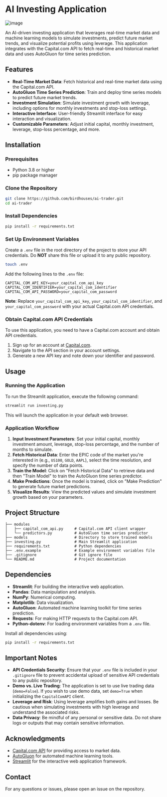 # AI Investing Application
![image](https://github.com/user-attachments/assets/7fa374f4-602e-4832-a797-f6b79589dad7)

An AI-driven investing application that leverages real-time market data and machine learning models to simulate investments, predict future market trends, and visualize potential profits using leverage. This application integrates with the Capital.com API to fetch real-time and historical market data and uses AutoGluon for time series prediction.

## Features

- **Real-Time Market Data**: Fetch historical and real-time market data using the Capital.com API.
- **AutoGluon Time Series Prediction**: Train and deploy time series models to predict future market trends.
- **Investment Simulation**: Simulate investment growth with leverage, including options for monthly investments and stop-loss settings.
- **Interactive Interface**: User-friendly Streamlit interface for easy interaction and visualization.
- **Customizable Parameters**: Adjust initial capital, monthly investment, leverage, stop-loss percentage, and more.

## Installation

### Prerequisites

- Python 3.8 or higher
- pip package manager

### Clone the Repository

```bash
git clone https://github.com/birdhouses/ai-trader.git
cd ai-trader
```

### Install Dependencies

```bash
pip install -r requirements.txt
```

### Set Up Environment Variables

Create a `.env` file in the root directory of the project to store your API credentials. Do **NOT** share this file or upload it to any public repository.

```bash
touch .env
```

Add the following lines to the `.env` file:

```
CAPITAL_COM_API_KEY=your_capital_com_api_key
CAPITAL_COM_IDENTIFIER=your_capital_com_identifier
CAPITAL_COM_API_PASSWORD=your_capital_com_password
```

**Note**: Replace `your_capital_com_api_key`, `your_capital_com_identifier`, and `your_capital_com_password` with your actual Capital.com API credentials.

### Obtain Capital.com API Credentials

To use this application, you need to have a Capital.com account and obtain API credentials.

1. Sign up for an account at [Capital.com](https://capital.com/).
2. Navigate to the API section in your account settings.
3. Generate a new API key and note down your identifier and password.

## Usage

### Running the Application

To run the Streamlit application, execute the following command:

```bash
streamlit run investing.py
```

This will launch the application in your default web browser.

### Application Workflow

1. **Input Investment Parameters**: Set your initial capital, monthly investment amount, leverage, stop-loss percentage, and the number of months to simulate.
2. **Fetch Historical Data**: Enter the EPIC code of the market you're interested in (e.g., `US100`, `GOLD`, `AAPL`), select the time resolution, and specify the number of data points.
3. **Train the Model**: Click on "Fetch Historical Data" to retrieve data and then "Train Model" to train the AutoGluon time series predictor.
4. **Make Predictions**: Once the model is trained, click on "Make Prediction" to generate future market predictions.
5. **Visualize Results**: View the predicted values and simulate investment growth based on your parameters.

## Project Structure

```
├── modules
│   ├── capital_com_api.py     # Capital.com API client wrapper
│   └── predictors.py          # AutoGluon time series predictor
├── models                     # Directory to store trained models
├── investing.py               # Main Streamlit application
├── requirements.txt           # Python dependencies
├── .env.example               # Example environment variables file
├── .gitignore                 # Git ignore file
└── README.md                  # Project documentation
```

## Dependencies

- **Streamlit**: For building the interactive web application.
- **Pandas**: Data manipulation and analysis.
- **NumPy**: Numerical computing.
- **Matplotlib**: Data visualization.
- **AutoGluon**: Automated machine learning toolkit for time series prediction.
- **Requests**: For making HTTP requests to the Capital.com API.
- **Python-dotenv**: For loading environment variables from a `.env` file.

Install all dependencies using:

```bash
pip install -r requirements.txt
```

## Important Notes

- **API Credentials Security**: Ensure that your `.env` file is included in your `.gitignore` file to prevent accidental upload of sensitive API credentials to any public repository.
- **Demo vs. Live Trading**: The application is set to use live trading data (`demo=False`). If you wish to use demo data, set `demo=True` when initializing the `CapitalComAPI` client.
- **Leverage and Risk**: Using leverage amplifies both gains and losses. Be cautious when simulating investments with high leverage and understand the associated risks.
- **Data Privacy**: Be mindful of any personal or sensitive data. Do not share logs or outputs that may contain sensitive information.

## Acknowledgments

- [Capital.com API](https://capital.com/api) for providing access to market data.
- [AutoGluon](https://auto.gluon.ai/) for automated machine learning tools.
- [Streamlit](https://streamlit.io/) for the interactive web application framework.

## Contact

For any questions or issues, please open an issue on the repository.
